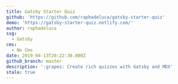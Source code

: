 ```yaml
---
title: Gatsby Starter Quiz
github: 'https://github.com/raphadeluca/gatsby-starter-quiz'
demo: 'https://gatsby-starter-quiz.netlify.com/'
author: raphadeluca
ssg:
  - Gatsby
cms:
  - No Cms
date: 2019-04-13T20:22:30.000Z
github_branch: master
description: ':grapes: Create rich quizzes with Gatsby and MDX'
stale: true
---
```

